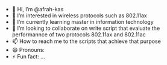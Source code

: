 - 👋 Hi, I’m @afrah-kas
- 👀 I’m interested in wireless protocols such as 802.11ax
- 🌱 I’m currently learning master in information technology
- 💞️ I’m looking to collaborate on write script that evaluate the performannce of two protocols 802.11ax and 802.11ac
- 📫 How to reach me to the scripts  that achieve that purpose
- 😄 Pronouns: 
- ⚡ Fun fact: ...

<!---
afrah-kas/afrah-kas is a ✨ special ✨ repository because its `README.md` (this file) appears on your GitHub profile.
You can click the Preview link to take a look at your changes.
--->
